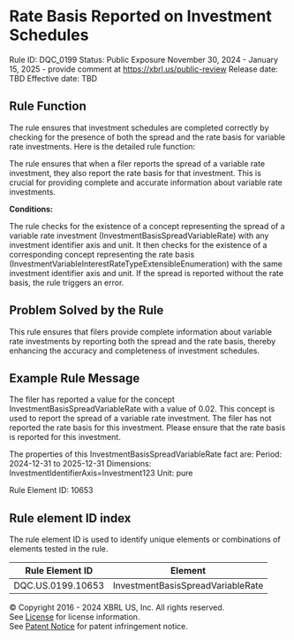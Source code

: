 # Rate Basis Reported on Investment Schedules
Rule ID: DQC_0199
Status: Public Exposure November 30, 2024 - January 15, 2025 - provide comment at https://xbrl.us/public-review
Release date: TBD
Effective date: TBD

## Rule Function

The rule ensures that investment schedules are completed correctly by checking for the presence of both the spread and the rate basis for variable rate investments. Here is the detailed rule function:

The rule ensures that when a filer reports the spread of a variable rate investment, they also report the rate basis for that investment. This is crucial for providing complete and accurate information about variable rate investments.

**Conditions:**

The rule checks for the existence of a concept representing the spread of a variable rate investment (InvestmentBasisSpreadVariableRate) with any investment identifier axis and unit.
It then checks for the existence of a corresponding concept representing the rate basis (InvestmentVariableInterestRateTypeExtensibleEnumeration) with the same investment identifier axis and unit.
If the spread is reported without the rate basis, the rule triggers an error.

## Problem Solved by the Rule

This rule ensures that filers provide complete information about variable rate investments by reporting both the spread and the rate basis, thereby enhancing the accuracy and completeness of investment schedules.

## Example Rule Message

The filer has reported a value for the concept InvestmentBasisSpreadVariableRate with a value of 0.02. This concept is used to report the spread of a variable rate investment. The filer has not reported the rate basis for this investment. Please ensure that the rate basis is reported for this investment.

The properties of this InvestmentBasisSpreadVariableRate fact are:
Period: 2024-12-31 to 2025-12-31
Dimensions: InvestmentIdentifierAxis=Investment123
Unit: pure

Rule Element ID: 10653
## Rule element ID index  
The rule element ID is used to identify unique elements or combinations of elements tested in the rule.

|Rule Element ID|Element|
|--- |--- |
| DQC.US.0199.10653 |InvestmentBasisSpreadVariableRate|

© Copyright 2016 - 2024 XBRL US, Inc. All rights reserved.   
See [License](https://xbrl.us/dqc-license) for license information.  
See [Patent Notice](https://xbrl.us/dqc-patent) for patent infringement notice. 
